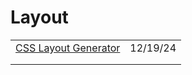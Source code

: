 # Layout

|                                                                                    |          |
| ---------------------------------------------------------------------------------- | -------- |
| [CSS Layout Generator](https://app.daily.dev/posts/css-layout-generator-y1exp0uus) | 12/19/24 |
|                                                                                    |          |
|                                                                                    |          |

